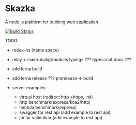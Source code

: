 # Skazka
A node.js platform for building web application.

[![Build Status](https://travis-ci.org/skazkajs/skazka.svg?branch=master)](https://travis-ci.org/skazkajs/skazka)

TODO:

- redux-ns (name space)
- relay + main/unpkg/module/typings ??? typescript docs ???
- add lerna build
- add lerna release ??? prerelease => build

- server examples:
  - virtual host (redirect http->https, init)
  - http benchmark(express/koa2/http)
  - lambda benchmark(express)
  - swagger for rest api (add example to rest api)
  - joi for validation (add example to rest api)
